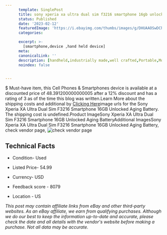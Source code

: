 ```yaml
---
      template: SinglePost
      title: sony xperia xa ultra dual sim f3216 smartphone 16gb unlocked aging battery
      status: Published
      date: '2023-02-12'
      featuredImage: 'https://i.ebayimg.com/thumbs/images/g/DHUAAOSwDChj2dOZ/s-l225.jpg'
      categories: 

      excerpt: >-
        [smartphone,device ,hand held device]
      meta:
      canonicalLink: ''
      description: [handheld,industrially made,well crafted,Portable,Mobile,Compact,Convenient,Lightweight,Maneuverable,Man-portable,Miniature,Carriable,Hand-held,Light,Holdable,Transportable,Mobile device,Pocket-sized,On-the-go,Wireless,Cordless,Compact size,Convenient size, smartphone,device ,hand held device]
      noindex: false

        
---
```

$
    Must-have item, this Cell Phones & Smartphones device is available at a discounted price of 48.391200000000005 after a 12% discount and has a rating of 3 as of the time this blog was written.Learn More about the shipping costs and additional by [Clicking Here](https://www.ebay.com/itm/185758281489?hash=item2b400e6f11%3Ag%3ADHUAAOSwDChj2dOZ&mkevt=1&mkcid=1&mkrid=711-53200-19255-0&campid=%253CePNCampaignId%253E&customid=%253CreferenceId%253E&toolid=10049)image urls for the Sony Xperia XA Ultra Dual Sim F3216 Smartphone 16GB Unlocked Aging Battery. The shipping cost is undefined.Product ImageSony Xperia XA Ultra Dual Sim F3216 Smartphone 16GB Unlocked Aging BatteryAdditional ImagesSony Xperia XA Ultra Dual Sim F3216 Smartphone 16GB Unlocked Aging Battery, check vendor page, ![check vendor page](https://origin-galleryplus.ebayimg.com/ws/web/185758281489_2_0_1/225x225.jpg,https://origin-galleryplus.ebayimg.com/ws/web/185758281489_3_0_1/225x225.jpg,https://origin-galleryplus.ebayimg.com/ws/web/185758281489_4_0_1/225x225.jpg,https://origin-galleryplus.ebayimg.com/ws/web/185758281489_5_0_1/225x225.jpg,https://origin-galleryplus.ebayimg.com/ws/web/185758281489_6_0_1/225x225.jpg,https://origin-galleryplus.ebayimg.com/ws/web/185758281489_7_0_1/225x225.jpg,https://origin-galleryplus.ebayimg.com/ws/web/185758281489_8_0_1/225x225.jpg,https://origin-galleryplus.ebayimg.com/ws/web/185758281489_9_0_1/225x225.jpg,https://origin-galleryplus.ebayimg.com/ws/web/185758281489_10_0_1/225x225.jpg,https://origin-galleryplus.ebayimg.com/ws/web/185758281489_11_0_1/225x225.jpg,https://origin-galleryplus.ebayimg.com/ws/web/185758281489_12_0_1/225x225.jpg,https://origin-galleryplus.ebayimg.com/ws/web/185758281489_13_0_1/225x225.jpg,https://origin-galleryplus.ebayimg.com/ws/web/185758281489_14_0_1/225x225.jpg)
    
    

 ## Technical Facts 



     
      

 - Condition- Used 


      

 - Listed Price- 54.99 


      

 - Currency- USD 


      

 - Feedback score - 8079 


      

 - Location - US 


      
      

 *_This post may contain affiliate links from eBay and other third-party websites. As an eBay affiliate, we earn from qualifying purchases. Although we do our best to keep the information up-to-date and accurate, please check the date and all details with the vendor's website before making a purchase. Not all data may be accurate._*



    
    
    
    
    